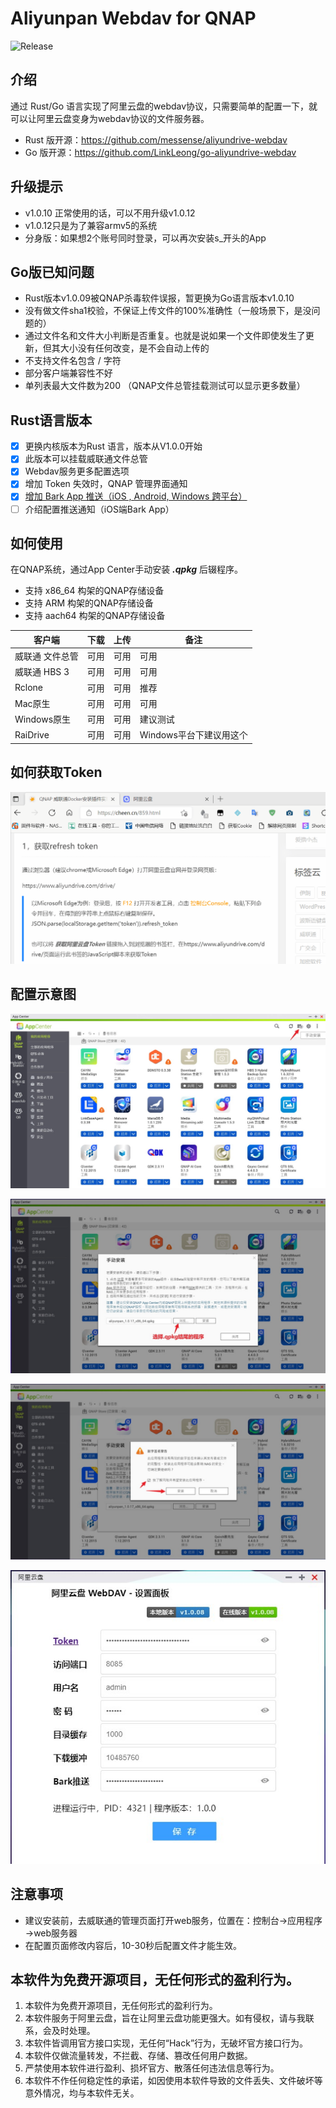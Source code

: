 # Aliyunpan Webdav for QNAP
![Release](https://img.shields.io/github/v/release/iranee/qnap-aliyunpan-webdav?color=2&label=Releases)

## 介绍
通过 Rust/Go 语言实现了阿里云盘的webdav协议，只需要简单的配置一下，就可以让阿里云盘变身为webdav协议的文件服务器。

* Rust 版开源：https://github.com/messense/aliyundrive-webdav
* Go 版开源：https://github.com/LinkLeong/go-aliyundrive-webdav

## 升级提示
- v1.0.10 正常使用的话，可以不用升级v1.0.12
- v1.0.12只是为了兼容armv5的系统
- 分身版：如果想2个账号同时登录，可以再次安装s_开头的App

## Go版已知问题
* Rust版本v1.0.09被QNAP杀毒软件误报，暂更换为Go语言版本v1.0.10
* 没有做文件sha1校验，不保证上传文件的100%准确性（一般场景下，是没问题的）
* 通过文件名和文件大小判断是否重复。也就是说如果一个文件即使发生了更新，但其大小没有任何改变，是不会自动上传的
* 不支持文件名包含 / 字符
* 部分客户端兼容性不好
* 单列表最大文件数为200 （QNAP文件总管挂载测试可以显示更多数量）

## Rust语言版本
- [x] 更换内核版本为Rust 语言，版本从V1.0.0开始
- [x] 此版本可以挂载威联通文件总管 
- [x] Webdav服务更多配置选项
- [x] 增加 Token 失效时，QNAP 管理界面通知
- [x] [增加 Bark App 推送（iOS , Android, Windows 跨平台）](https://github.com/Finb/Bark)
- [ ] 介绍配置推送通知（iOS端Bark App）

## 如何使用
在QNAP系统，通过App Center手动安装 ***.qpkg*** 后辍程序。

* 支持 x86_64 构架的QNAP存储设备
* 支持 ARM 构架的QNAP存储设备
* 支持 aach64 构架的QNAP存储设备

| 客户端        | 下载   |  上传  |  备注  |
| --------   | --------  | --------  |--------  |
|威联通 文件总管	|  可用	 | 可用	| 可用  |
|威联通 HBS 3	|  可用	 | 可用	| 可用  |
| Rclone	| 可用	|  可用 | 推荐|
| Mac原生	| 可用	|  可用 | 可用 |
| Windows原生	| 可用	| 可用	| 建议测试 |
| RaiDrive	| 可用	| 可用	| Windows平台下建议用这个  |

## 如何获取Token
 ![配置图示1](https://github.com/iranee/qnap-aliyunpan-webdav/raw/main/readme/gettoken.gif)

## 配置示意图 
 ![配置图示1](https://github.com/iranee/qnap-aliyunpan-webdav/raw/main/readme/AppCenter.jpg)
 
 ![配置图示2](https://github.com/iranee/qnap-aliyunpan-webdav/raw/main/readme/get.jpg)
  
 ![配置图示3](https://github.com/iranee/qnap-aliyunpan-webdav/raw/main/readme/yes.jpg)
 
  ![配置图示4](https://github.com/iranee/qnap-aliyunpan-webdav/raw/main/readme/New%20UI.jpg)
  
## 注意事项
- 建议安装前，去威联通的管理页面打开web服务，位置在：控制台→应用程序→web服务器
- 在配置页面修改内容后，10-30秒后配置文件才能生效。

## 本软件为免费开源项目，无任何形式的盈利行为。
 1. 本软件为免费开源项目，无任何形式的盈利行为。
 2. 本软件服务于阿里云盘，旨在让阿里云盘功能更强大。如有侵权，请与我联系，会及时处理。
 3. 本软件皆调用官方接口实现，无任何“Hack”行为，无破坏官方接口行为。
 4. 本软件仅做流量转发，不拦截、存储、篡改任何用户数据。
 5. 严禁使用本软件进行盈利、损坏官方、散落任何违法信息等行为。
 6. 本软件不作任何稳定性的承诺，如因使用本软件导致的文件丢失、文件破坏等意外情况，均与本软件无关。
